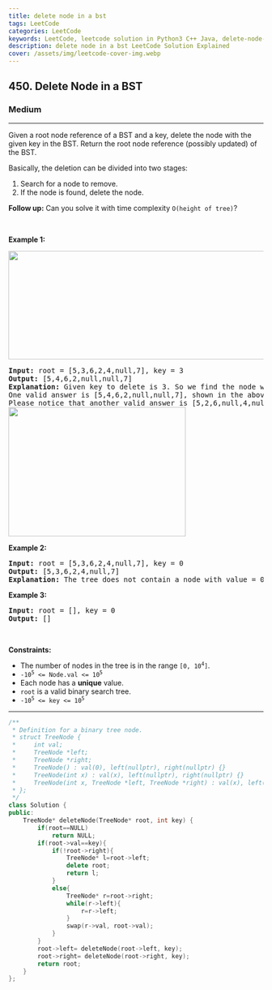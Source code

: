 ```yaml
---
title: delete node in a bst
tags: LeetCode
categories: LeetCode
keywords: LeetCode, leetcode solution in Python3 C++ Java, delete-node-in-a-bst solution
description: delete node in a bst LeetCode Solution Explained
cover: /assets/img/leetcode-cover-img.webp
---
```





<h2>450. Delete Node in a BST</h2><h3>Medium</h3><hr><div><p>Given a root node reference of a BST and a key, delete the node with the given key in the BST. Return the root node reference (possibly updated) of the BST.</p>

<p>Basically, the deletion can be divided into two stages:</p>

<ol>
	<li>Search for a node to remove.</li>
	<li>If the node is found, delete the node.</li>
</ol>

<p><b>Follow up:</b>&nbsp;Can you solve it with time complexity <code>O(height of tree)</code>?</p>

<p>&nbsp;</p>
<p><strong>Example 1:</strong></p>
<img alt="" src="https://assets.leetcode.com/uploads/2020/09/04/del_node_1.jpg" style="width: 800px; height: 214px;">
<pre><strong>Input:</strong> root = [5,3,6,2,4,null,7], key = 3
<strong>Output:</strong> [5,4,6,2,null,null,7]
<strong>Explanation:</strong> Given key to delete is 3. So we find the node with value 3 and delete it.
One valid answer is [5,4,6,2,null,null,7], shown in the above BST.
Please notice that another valid answer is [5,2,6,null,4,null,7] and it's also accepted.
<img alt="" src="https://assets.leetcode.com/uploads/2020/09/04/del_node_supp.jpg" style="width: 350px; height: 255px;">
</pre>

<p><strong>Example 2:</strong></p>

<pre><strong>Input:</strong> root = [5,3,6,2,4,null,7], key = 0
<strong>Output:</strong> [5,3,6,2,4,null,7]
<strong>Explanation:</strong> The tree does not contain a node with value = 0.
</pre>

<p><strong>Example 3:</strong></p>

<pre><strong>Input:</strong> root = [], key = 0
<strong>Output:</strong> []
</pre>

<p>&nbsp;</p>
<p><strong>Constraints:</strong></p>

<ul>
	<li>The number of nodes in the tree is in the range <code>[0, 10<sup>4</sup>]</code>.</li>
	<li><code>-10<sup>5</sup> &lt;= Node.val &lt;= 10<sup>5</sup></code></li>
	<li>Each node has a <strong>unique</strong> value.</li>
	<li><code>root</code> is a valid binary search tree.</li>
	<li><code>-10<sup>5</sup> &lt;= key &lt;= 10<sup>5</sup></code></li>
</ul>
</div>

---




```cpp
/**
 * Definition for a binary tree node.
 * struct TreeNode {
 *     int val;
 *     TreeNode *left;
 *     TreeNode *right;
 *     TreeNode() : val(0), left(nullptr), right(nullptr) {}
 *     TreeNode(int x) : val(x), left(nullptr), right(nullptr) {}
 *     TreeNode(int x, TreeNode *left, TreeNode *right) : val(x), left(left), right(right) {}
 * };
 */
class Solution {
public:
    TreeNode* deleteNode(TreeNode* root, int key) {
        if(root==NULL)
            return NULL;
        if(root->val==key){
            if(!root->right){
                TreeNode* l=root->left;
                delete root;
                return l;
            }
            else{
                TreeNode* r=root->right;
                while(r->left){
                    r=r->left;
                }
                swap(r->val, root->val);
            }
        }
        root->left= deleteNode(root->left, key);
        root->right= deleteNode(root->right, key);
        return root;
    }
};
```
